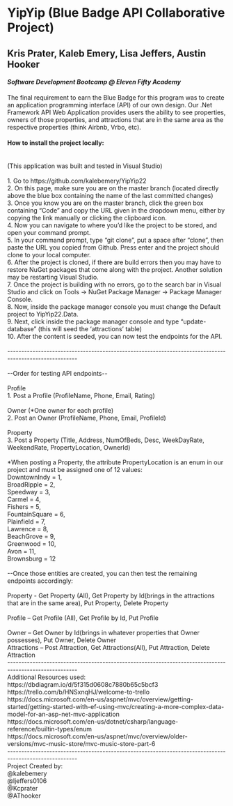 # **YipYip (Blue Badge API Collaborative Project)**
## **Kris Prater, Kaleb Emery, Lisa Jeffers, Austin Hooker**
#### *Software Development Bootcamp @ Eleven Fifty Academy*

The final requirement to earn the Blue Badge for this program was to create an application programming interface (API) of our own design. Our .Net Framework API Web Application provides users the ability to see properties, owners of those properties, and attractions that are in the same area as the respective properties (think Airbnb, Vrbo, etc).
<br />
#### How to install the project locally:
<br />
(This application was built and tested in Visual Studio)
<br />
<br />
1.	Go to https://github.com/kalebemery/YipYip22 
<br />
2.	On this page, make sure you are on the master branch (located directly above the blue box containing the name of the last committed changes)
<br />
3.	Once you know you are on the master branch, click the green box containing “Code” and copy the URL given in the dropdown menu, either by copying the link manually or clicking the clipboard icon. 
<br />
4.	Now you can navigate to where you’d like the project to be stored, and open your command prompt. 
<br />
5.	In your command prompt, type “git clone”, put a space after “clone”, then paste the URL you copied from Github. Press enter and the project should clone to your local computer.
<br />
6.	After the project is cloned, if there are build errors then you may have to restore NuGet packages that come along with the project. Another solution may be restarting Visual Studio.
<br />
7.	Once the project is building with no errors, go to the search bar in Visual Studio and click on Tools -> NuGet Package Manager -> Package Manager Console.
<br />
8.	Now, inside the package manager console you must change the Default project to YipYip22.Data.
<br />
9.	Next, click inside the package manager console and type “update-database” (this will seed the ‘attractions’ table)
<br />
10.	After the content is seeded, you can now test the endpoints for the API.    
<br />
<br />
-------------------------------------------------------------------------------------------------------
<br />
<br />
--Order for testing API endpoints--
<br />
<br />
Profile
<br />
1.	Post a Profile (ProfileName, Phone, Email, Rating)
<br />
<br />
Owner (*One owner for each profile)
<br />
2.	Post an Owner (ProfileName, Phone, Email, ProfileId)
<br />
<br />
Property
<br />
3.	Post a Property (Title, Address, NumOfBeds, Desc, WeekDayRate, WeekendRate, PropertyLocation, OwnerId)
<br />
<br />
*When posting a Property, the attribute PropertyLocation is an enum in our project and must be assigned one of 12 values: 
<br />
DowntownIndy = 1,
<br />
BroadRipple = 2,
<br />
Speedway = 3,
<br />
Carmel = 4,
<br />
Fishers = 5,
<br />
FountainSquare = 6,
<br />
Plainfield = 7,
<br />
Lawrence = 8,
<br />
BeachGrove = 9,
<br />
Greenwood = 10,
<br />
Avon = 11,
<br />
Brownsburg = 12
<br />
<br />
--Once those entities are created, you can then test the remaining endpoints accordingly: 
<br />
<br />
Property - Get Property (All), Get Property by Id(brings in the attractions that are in the same area), Put Property, Delete Property 
<br />
<br />
	Profile – Get Profile (All), Get Profile by Id, Put Profile
<br />
<br />
	Owner – Get Owner by Id(brings in whatever properties that Owner possesses), Put Owner, Delete Owner
<br />
	Attractions – Post Attraction, Get Attractions(All), Put Attraction, Delete Attraction
<br />
-------------------------------------------------------------------------------------------------------
<br />
Additional Resources used: 
<br />
https://dbdiagram.io/d/5f315d0608c7880b65c5bcf3
<br />
https://trello.com/b/HNSxnqHJ/welcome-to-trello
<br />
https://docs.microsoft.com/en-us/aspnet/mvc/overview/getting-started/getting-started-with-ef-using-mvc/creating-a-more-complex-data-model-for-an-asp-net-mvc-application
<br />
https://docs.microsoft.com/en-us/dotnet/csharp/language-reference/builtin-types/enum
<br />
https://docs.microsoft.com/en-us/aspnet/mvc/overview/older-versions/mvc-music-store/mvc-music-store-part-6
<br />
        ------------------------------------------------------------------------------------------------------- <br />
Project Created by:
<br />
@kalebemery
<br />
@ljeffers0106
<br />
@Kcprater
<br />
@AThooker

